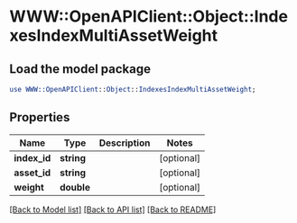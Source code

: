 # WWW::OpenAPIClient::Object::IndexesIndexMultiAssetWeight

## Load the model package
```perl
use WWW::OpenAPIClient::Object::IndexesIndexMultiAssetWeight;
```

## Properties
Name | Type | Description | Notes
------------ | ------------- | ------------- | -------------
**index_id** | **string** |  | [optional] 
**asset_id** | **string** |  | [optional] 
**weight** | **double** |  | [optional] 

[[Back to Model list]](../README.md#documentation-for-models) [[Back to API list]](../README.md#documentation-for-api-endpoints) [[Back to README]](../README.md)



